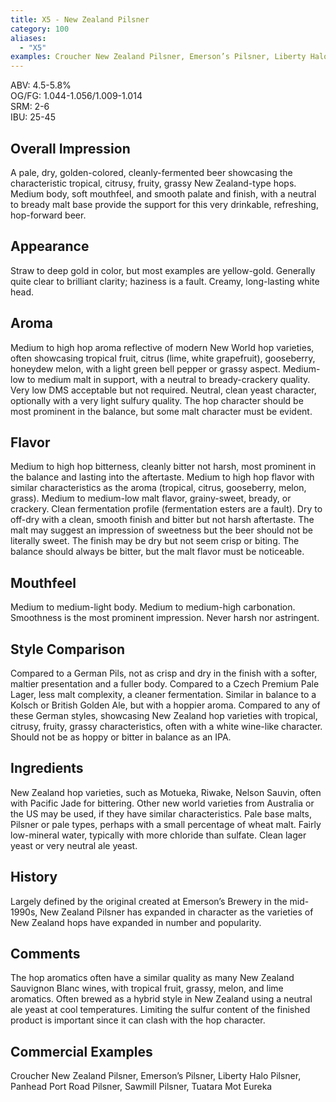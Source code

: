 ```yaml
---
title: X5 - New Zealand Pilsner
category: 100
aliases: 
  - "X5"
examples: Croucher New Zealand Pilsner, Emerson’s Pilsner, Liberty Halo Pilsner, Panhead Port Road Pilsner, Sawmill Pilsner, Tuatara Mot Eureka
---
```


ABV: 4.5-5.8%  
OG/FG: 1.044-1.056/1.009-1.014  
SRM: 2-6  
IBU: 25-45

## Overall Impression
A pale, dry, golden-colored, cleanly-fermented beer showcasing the characteristic tropical, citrusy, fruity, grassy New Zealand-type hops. Medium body, soft mouthfeel, and smooth palate and finish, with a neutral to bready malt base provide the support for this very drinkable, refreshing, hop-forward beer.

## Appearance
Straw to deep gold in color, but most examples are yellow-gold. Generally quite clear to brilliant clarity; haziness is a fault. Creamy, long-lasting white head.

## Aroma
Medium to high hop aroma reflective of modern New World hop varieties, often showcasing tropical fruit, citrus (lime, white grapefruit), gooseberry, honeydew melon, with a light green bell pepper or grassy aspect. Medium-low to medium malt in support, with a neutral to bready-crackery quality. Very low DMS acceptable but not required. Neutral, clean yeast character, optionally with a very light sulfury quality. The hop character should be most prominent in the balance, but some malt character must be evident.

## Flavor
Medium to high hop bitterness, cleanly bitter not harsh, most prominent in the balance and lasting into the aftertaste. Medium to high hop flavor with similar characteristics as the aroma (tropical, citrus, gooseberry, melon, grass). Medium to medium-low malt flavor, grainy-sweet, bready, or crackery. Clean fermentation profile (fermentation esters are a fault). Dry to off-dry with a clean, smooth finish and bitter but not harsh aftertaste. The malt may suggest an impression of sweetness but the beer should not be literally sweet. The finish may be dry but not seem crisp or biting. The balance should always be bitter, but the malt flavor must be noticeable.

## Mouthfeel
Medium to medium-light body. Medium to medium-high carbonation. Smoothness is the most prominent impression. Never harsh nor astringent.

## Style Comparison
Compared to a German Pils, not as crisp and dry in the finish with a softer, maltier presentation and a fuller body. Compared to a Czech Premium Pale Lager, less malt complexity, a cleaner fermentation. Similar in balance to a Kolsch or British Golden Ale, but with a hoppier aroma. Compared to any of these German styles, showcasing New Zealand hop varieties with tropical, citrusy, fruity, grassy characteristics, often with a white wine-like character. Should not be as hoppy or bitter in balance as an IPA.

## Ingredients
New Zealand hop varieties, such as Motueka, Riwake, Nelson Sauvin, often with Pacific Jade for bittering. Other new world varieties from Australia or the US may be used, if they have similar characteristics. Pale base malts, Pilsner or pale types, perhaps with a small percentage of wheat malt. Fairly low-mineral water, typically with more chloride than sulfate. Clean lager yeast or very neutral ale yeast.

## History
Largely defined by the original created at Emerson’s Brewery in the mid-1990s, New Zealand Pilsner has expanded in character as the varieties of New Zealand hops have expanded in number and popularity.

## Comments
The hop aromatics often have a similar quality as many New Zealand Sauvignon Blanc wines, with tropical fruit, grassy, melon, and lime aromatics. Often brewed as a hybrid style in New Zealand using a neutral ale yeast at cool temperatures. Limiting the sulfur content of the finished product is important since it can clash with the hop character.

## Commercial Examples
Croucher New Zealand Pilsner, Emerson’s Pilsner, Liberty Halo Pilsner, Panhead Port Road Pilsner, Sawmill Pilsner, Tuatara Mot Eureka